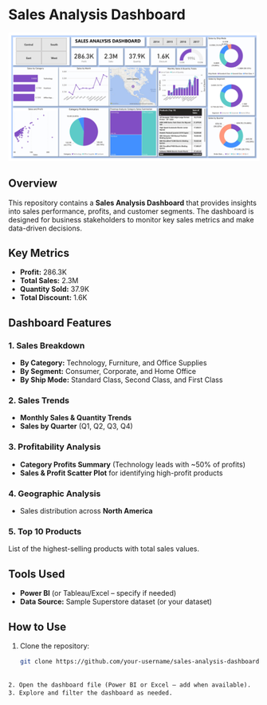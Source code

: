 # Sales Analysis Dashboard

![Sales Dashboard](preview.jpg)

## Overview
This repository contains a **Sales Analysis Dashboard** that provides insights into sales performance, profits, and customer segments. The dashboard is designed for business stakeholders to monitor key sales metrics and make data-driven decisions.

## Key Metrics
- **Profit:** 286.3K  
- **Total Sales:** 2.3M  
- **Quantity Sold:** 37.9K  
- **Total Discount:** 1.6K  

## Dashboard Features
### 1. Sales Breakdown
- **By Category:** Technology, Furniture, and Office Supplies  
- **By Segment:** Consumer, Corporate, and Home Office  
- **By Ship Mode:** Standard Class, Second Class, and First Class  

### 2. Sales Trends
- **Monthly Sales & Quantity Trends**  
- **Sales by Quarter** (Q1, Q2, Q3, Q4)

### 3. Profitability Analysis
- **Category Profits Summary** (Technology leads with ~50% of profits)  
- **Sales & Profit Scatter Plot** for identifying high-profit products  

### 4. Geographic Analysis
- Sales distribution across **North America**  

### 5. Top 10 Products
List of the highest-selling products with total sales values.

## Tools Used
- **Power BI** (or Tableau/Excel – specify if needed)  
- **Data Source:** Sample Superstore dataset (or your dataset)

## How to Use
1. Clone the repository:
   ```bash
   git clone https://github.com/your-username/sales-analysis-dashboard.git
````

2. Open the dashboard file (Power BI or Excel – add when available).
3. Explore and filter the dashboard as needed.

